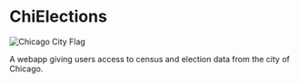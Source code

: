 # ChiElections

![Chicago City Flag](https://en.wikipedia.org/wiki/Flag_of_Chicago#/media/File:Flag_of_Chicago,_Illinois.svg)

A webapp giving users access to census and election data from the city of Chicago.
